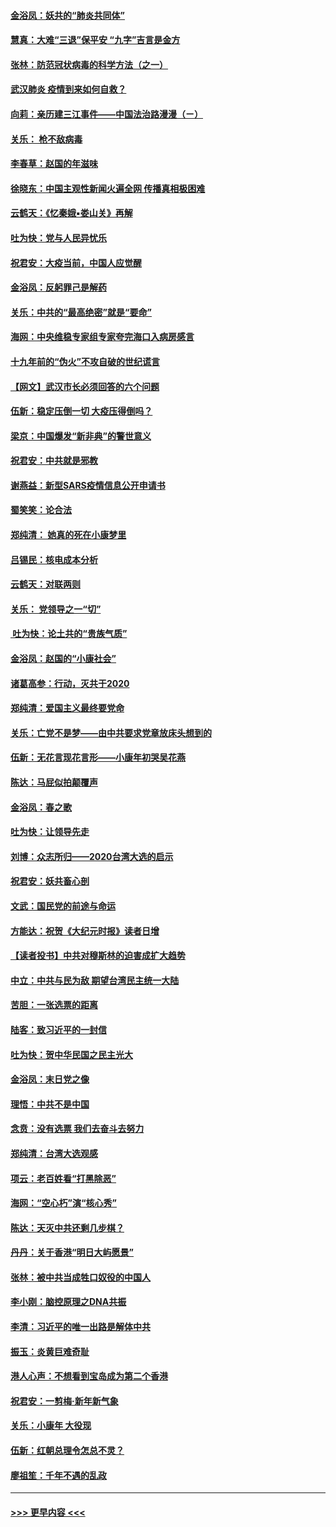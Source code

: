#### [金浴凤：妖共的“肺炎共同体”](../pages/nsc993/n11829448.md?t=01301001) 
#### [慧真：大难“三退”保平安 “九字”吉言是金方](../pages/nsc993/n11829501.md?t=01301001) 
#### [张林：防范冠状病毒的科学方法（之一）](../pages/nsc993/n11828618.md?t=01301001) 
#### [武汉肺炎 疫情到来如何自救？](../pages/nsc993/n11827632.md?t=01301001) 
#### [向莉：亲历建三江事件——中国法治路漫漫（ㄧ）](../pages/nsc993/n11827190.md?t=01301001) 
#### [关乐： 枪不敌病毒](../pages/nsc993/n11826746.md?t=01301001) 
#### [李春草：赵国的年滋味](../pages/nsc993/n11826321.md?t=01301001) 
#### [徐晓东：中国主观性新闻火遍全网 传播真相极困难](../pages/nsc993/n11826508.md?t=01301001) 
#### [云鹤天：《忆秦娥▪娄山关》再解](../pages/nsc993/n11824682.md?t=01301001) 
#### [吐为快：党与人民异忧乐](../pages/nsc993/n11824660.md?t=01301001) 
#### [祝君安：大疫当前，中国人应觉醒](../pages/nsc993/n11821946.md?t=01301001) 
#### [金浴凤：反躬罪己是解药](../pages/nsc993/n11820280.md?t=01301001) 
#### [关乐：中共的“最高绝密”就是“要命”](../pages/nsc993/n11816946.md?t=01301001) 
#### [海网：中央维稳专家组专家夸完海口入病房感言](../pages/nsc993/n11815138.md?t=01301001) 
#### [十九年前的“伪火”不攻自破的世纪谎言](../pages/nsc993/n11813238.md?t=01301001) 
#### [【网文】武汉市长必须回答的六个问题](../pages/nsc993/n11813848.md?t=01301001) 
#### [伍新：稳定压倒一切 大疫压得倒吗？](../pages/nsc993/n11812634.md?t=01301001) 
#### [梁京：中国爆发“新非典”的警世意义](../pages/nsc993/n11812554.md?t=01301001) 
#### [祝君安：中共就是邪教](../pages/nsc993/n11812431.md?t=01301001) 
#### [谢燕益：新型SARS疫情信息公开申请书](../pages/nsc993/n11808840.md?t=01301001) 
#### [蜀笑笑：论合法](../pages/nsc993/n11808064.md?t=01301001) 
#### [郑纯清： 她真的死在小康梦里](../pages/nsc993/n11806623.md?t=01301001) 
#### [吕锡民：核电成本分析](../pages/nsc993/n11806284.md?t=01301001) 
#### [云鹤天：对联两则](../pages/nsc993/n11805957.md?t=01301001) 
#### [关乐： 党领导之一“切”](../pages/nsc993/n11804505.md?t=01301001) 
#### [ 吐为快：论土共的“贵族气质”](../pages/nsc993/n11804490.md?t=01301001) 
#### [金浴凤：赵国的“小康社会”](../pages/nsc993/n11804452.md?t=01301001) 
#### [诸葛高参：行动，灭共于2020](../pages/nsc993/n11804120.md?t=01301001) 
#### [郑纯清：爱国主义最终要党命](../pages/nsc993/n11802197.md?t=01301001) 
#### [关乐：亡党不是梦——由中共要求党章放床头想到的](../pages/nsc993/n11802156.md?t=01301001) 
#### [伍新：无花言现花言形——小康年初哭吴花燕](../pages/nsc993/n11800044.md?t=01301001) 
#### [陈达：马屁似拍颠覆声](../pages/nsc993/n11800010.md?t=01301001) 
#### [金浴凤：春之歌](../pages/nsc993/n11797687.md?t=01301001) 
#### [吐为快：让领导先走](../pages/nsc993/n11797512.md?t=01301001) 
#### [刘博：众志所归——2020台湾大选的启示](../pages/nsc993/n11796878.md?t=01301001) 
#### [祝君安：妖共畜心剖](../pages/nsc993/n11794273.md?t=01301001) 
#### [文武：国民党的前途与命运](../pages/nsc993/n11794198.md?t=01301001) 
#### [方能达：祝贺《大纪元时报》读者日增](../pages/nsc993/n11793807.md?t=01301001) 
#### [【读者投书】中共对穆斯林的迫害成扩大趋势](../pages/nsc993/n11791371.md?t=01301001) 
#### [中立：中共与民为敌 期望台湾民主统一大陆](../pages/nsc993/n11790392.md?t=01301001) 
#### [苦胆：一张选票的距离](../pages/nsc993/n11788914.md?t=01301001) 
#### [陆客：致习近平的一封信](../pages/nsc993/n11788867.md?t=01301001) 
#### [吐为快：贺中华民国之民主光大](../pages/nsc993/n11788618.md?t=01301001) 
#### [金浴凤：末日党之像](../pages/nsc993/n11787475.md?t=01301001) 
#### [理悟：中共不是中国](../pages/nsc993/n11787463.md?t=01301001) 
#### [念贲：没有选票  我们去奋斗去努力](../pages/nsc993/n11787398.md?t=01301001) 
#### [郑纯清：台湾大选观感](../pages/nsc993/n11786210.md?t=01301001) 
#### [项云：老百姓看“打黑除恶”](../pages/nsc993/n11785398.md?t=01301001) 
#### [海网：“空心朽”演“核心秀”](../pages/nsc993/n11783874.md?t=01301001) 
#### [陈达：天灭中共还剩几步棋？](../pages/nsc993/n11783719.md?t=01301001) 
#### [丹丹：关于香港“明日大屿愿景”](../pages/nsc993/n11783273.md?t=01301001) 
#### [张林：被中共当成牲口奴役的中国人](../pages/nsc993/n11782397.md?t=01301001) 
#### [李小刚：脑控原理之DNA共振](../pages/nsc993/n11780962.md?t=01301001) 
#### [李清：习近平的唯一出路是解体中共](../pages/nsc993/n11780866.md?t=01301001) 
#### [振玉：炎黄巨难奇耻](../pages/nsc993/n11779632.md?t=01301001) 
#### [港人心声：不想看到宝岛成为第二个香港](../pages/nsc993/n11778817.md?t=01301001) 
#### [祝君安：一剪梅‧新年新气象](../pages/nsc993/n11776340.md?t=01301001) 
#### [关乐：小康年 大役现](../pages/nsc993/n11774213.md?t=01301001) 
#### [伍新：红朝总理令怎总不灵？](../pages/nsc993/n11770813.md?t=01301001) 
#### [廖祖笙：千年不遇的乱政](../pages/nsc993/n11770373.md?t=01301001) 

----
#### [ >>> 更早内容 <<< ](../indexes/nsc993-earlier.md)
